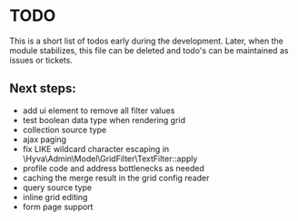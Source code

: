 # TODO

This is a short list of todos early during the development.
Later, when the module stabilizes, this file can be deleted and todo's can be maintained as issues or tickets.

## Next steps:

* add ui element to remove all filter values
* test boolean data type when rendering grid
* collection source type
* ajax paging
* fix LIKE wildcard character escaping in
  \Hyva\Admin\Model\GridFilter\TextFilter::apply
* profile code and address bottlenecks as needed
* caching the merge result in the grid config reader
* query source type
* inline grid editing
* form page support
